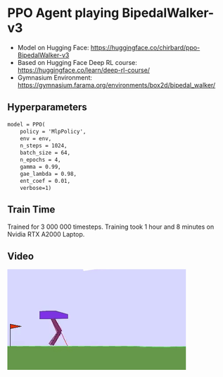 # PPO Agent playing BipedalWalker-v3 

- Model on Hugging Face: https://huggingface.co/chirbard/ppo-BipedalWalker-v3
- Based on Hugging Face Deep RL course: https://huggingface.co/learn/deep-rl-course/
- Gymnasium Environment: https://gymnasium.farama.org/environments/box2d/bipedal_walker/

## Hyperparameters
```
model = PPO(
    policy = 'MlpPolicy',
    env = env,
    n_steps = 1024,
    batch_size = 64,
    n_epochs = 4,
    gamma = 0.99,
    gae_lambda = 0.98,
    ent_coef = 0.01,
    verbose=1)
```
## Train Time
Trained for 3 000 000 timesteps. Training took 1 hour and 8 minutes on Nvidia RTX A2000 Laptop.

## Video
![replay gif](replay.gif)